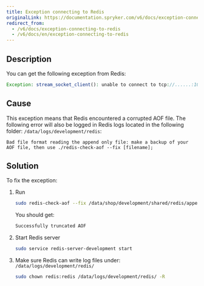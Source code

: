 ```yaml
---
title: Exception connecting to Redis
originalLink: https://documentation.spryker.com/v6/docs/exception-connecting-to-redis
redirect_from:
  - /v6/docs/exception-connecting-to-redis
  - /v6/docs/en/exception-connecting-to-redis
---
```


## Description
You can get the following exception from Redis:

```php
Exception: stream_socket_client(): unable to connect to tcp://......:10009 (Connection refused)
```

## Cause

This exception means that Redis encountered a corrupted AOF file. The following error will also be logged in Redis logs located in the following folder: `/data/logs/development/redis`:

```
Bad file format reading the append only file: make a backup of your AOF file, then use ./redis-check-aof --fix [filename];
```

## Solution

To fix the exception:

1. Run

   ```bash
   sudo redis-check-aof --fix /data/shop/development/shared/redis/appendonly.aof
   ```

   You should get:

   ```bash
   Successfully truncated AOF
   ```

2. Start Redis server

   ```bash
   sudo service redis-server-development start
   ```

3. Make sure Redis can write log files under: `/data/logs/development/redis/`

   ```bash
   sudo chown redis:redis /data/logs/development/redis/ -R
   ```

